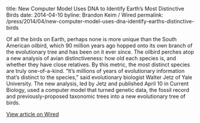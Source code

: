 title: New Computer Model Uses DNA to Identify Earth’s Most Distinctive Birds
date: 2014-04-10
byline: Brandon Keim / Wired
permalink: /press/2014/04/new-computer-model-uses-dna-identify-earths-distinctive-birds


Of all the birds on Earth, perhaps none is more unique than the South American oilbird, which 90 million years ago hopped onto its own branch of the evolutionary tree and has been on it ever since. The oilbird perches atop a new analysis of avian distinctiveness: how old each species is, and whether they have close relatives. By this metric, the most distinct species are truly one-of-a-kind. “It’s millions of years of evolutionary information that’s distinct to the species,” said evolutionary biologist Walter Jetz of Yale University. The new analysis, led by Jetz and published April 10 in Current Biology, used a computer model that turned genetic data, the fossil record and previously-proposed taxonomic trees into a new evolutionary tree of birds.

[View article on Wired](http://www.wired.com/2014/04/birds/)
